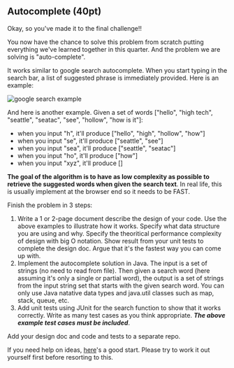 ## Autocomplete (40pt)

Okay, so you've made it to the final challenge!!

You now have the chance to solve this problem from scratch putting everything we've learned together in this quarter. And the problem we are solving is "auto-complete".

It works similar to google search autocomplete. When you start typing in the search bar, a list of suggested phrase is immediately provided. Here is an example:

![google search example](https://github.com/pdgetrf/CSS143B/blob/master/homework/homework7/problem_3/example.png)

And here is another example. Given a set of words ["hello", "high tech", "seattle", "seatac", "see", "hollow", "how is it"]:

- when you input "h", it'll produce ["hello", "high", "hollow", "how"]
- when you input "se", it'll produce ["seattle", "see"]
- when you input "sea", it'll produce ["seattle", "seatac"]
- when you input "ho", it'll produce ["how"]
- when you input "xyz", it'll produce []

**The goal of the algorithm is to have as low complexity as possible to retrieve the suggested words when given the search text**. In real life, this is usually implement at the browser end so it needs to be FAST. 

Finish the problem in 3 steps:

1. Write a 1 or 2-page document describe the design of your code. Use the above examples to illustrate how it works. Specify what data structure you are using and why. Specify the theoritical performance complexity of design with big O notation. Show result from your unit tests to complete the design doc. Argue that it's the fastest way you can come up with. 
2. Implement the autocomplete solution in Java. The input is a set of strings (no need to read from file). Then given a search word (here assuming it's only a single or partial word), the output is a set of strings from the input string set that starts with the given search word. You can only use Java natative data types and java.util classes such as map, stack, queue, etc. 
3. Add unit tests using JUnit for the search function to show that it works correctly. Write as many test cases as you think appropriate. ***The above example test cases must be included***.

Add your design doc and code and tests to a separate repo.



If you need help on ideas, [here](https://medium.com/@daetam/trie-autocomplete-8dd23ddd3846)'s a good start. Please try to work it out yourself first before resorting to this. 
